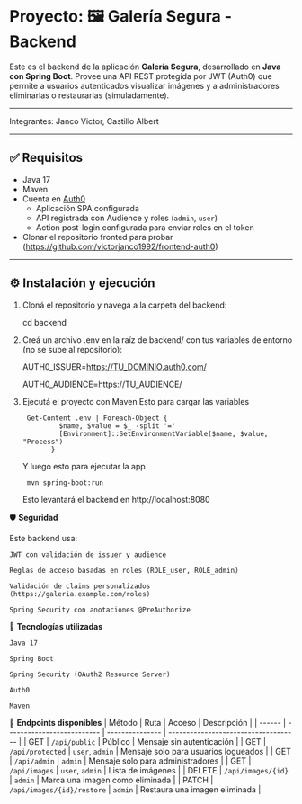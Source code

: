 # Proyecto: 🖼️ Galería Segura - Backend

Este es el backend de la aplicación **Galería Segura**, desarrollado en **Java con Spring Boot**. Provee una API REST protegida por JWT (Auth0) que permite a usuarios autenticados visualizar imágenes y a administradores eliminarlas o restaurarlas (simuladamente).

---

Integrantes: Janco Victor, Castillo Albert

---

## ✅ Requisitos

- Java 17
- Maven
- Cuenta en [Auth0](https://auth0.com/)
  - Aplicación SPA configurada
  - API registrada con Audience y roles (`admin`, `user`)
  - Action post-login configurada para enviar roles en el token
- Clonar el repositorio fronted para probar (https://github.com/victorjanco1992/frontend-auth0)

---

## ⚙️ Instalación y ejecución

1. Cloná el repositorio y navegá a la carpeta del backend:

    cd backend

2. Creá un archivo .env en la raíz de backend/ con tus variables de entorno (no se sube al repositorio):
 
      AUTH0_ISSUER=https://TU_DOMINIO.auth0.com/
 
      AUTH0_AUDIENCE=https://TU_AUDIENCE/

3. Ejecutá el proyecto con Maven
   Esto para cargar las variables

        Get-Content .env | Foreach-Object {
                $name, $value = $_ -split '='
                [Environment]::SetEnvironmentVariable($name, $value, "Process")
              }
      
    Y luego esto para ejecutar la app

        mvn spring-boot:run
   
   Esto levantará el backend en http://localhost:8080


🛡️ **Seguridad**

Este backend usa:

    JWT con validación de issuer y audience

    Reglas de acceso basadas en roles (ROLE_user, ROLE_admin)

    Validación de claims personalizados (https://galeria.example.com/roles)

    Spring Security con anotaciones @PreAuthorize

🧠 **Tecnologías utilizadas**

    Java 17

    Spring Boot

    Spring Security (OAuth2 Resource Server)

    Auth0

    Maven

🧪 **Endpoints disponibles**
| Método | Ruta                       | Acceso          | Descripción                          |
| ------ | -------------------------- | --------------- | ------------------------------------ |
| GET    | `/api/public`              | Público         | Mensaje sin autenticación            |
| GET    | `/api/protected`           | `user`, `admin` | Mensaje solo para usuarios logueados |
| GET    | `/api/admin`               | `admin`         | Mensaje solo para administradores    |
| GET    | `/api/images`              | `user`, `admin` | Lista de imágenes                    |
| DELETE | `/api/images/{id}`         | `admin`         | Marca una imagen como eliminada      |
| PATCH  | `/api/images/{id}/restore` | `admin`         | Restaura una imagen eliminada        |

